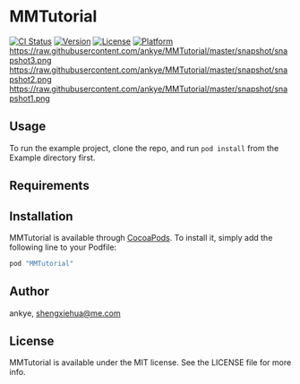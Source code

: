 # MMTutorial

[![CI Status](http://img.shields.io/travis/ankye/MMTutorial.svg?style=flat)](https://travis-ci.org/ankye/MMTutorial)
[![Version](https://img.shields.io/cocoapods/v/MMTutorial.svg?style=flat)](http://cocoapods.org/pods/MMTutorial)
[![License](https://img.shields.io/cocoapods/l/MMTutorial.svg?style=flat)](http://cocoapods.org/pods/MMTutorial)
[![Platform](https://img.shields.io/cocoapods/p/MMTutorial.svg?style=flat)](http://cocoapods.org/pods/MMTutorial)
https://raw.githubusercontent.com/ankye/MMTutorial/master/snapshot/snapshot3.png
https://raw.githubusercontent.com/ankye/MMTutorial/master/snapshot/snapshot2.png
https://raw.githubusercontent.com/ankye/MMTutorial/master/snapshot/snapshot1.png

## Usage

To run the example project, clone the repo, and run `pod install` from the Example directory first.

## Requirements

## Installation

MMTutorial is available through [CocoaPods](http://cocoapods.org). To install
it, simply add the following line to your Podfile:

```ruby
pod "MMTutorial"
```

## Author

ankye, shengxiehua@me.com

## License

MMTutorial is available under the MIT license. See the LICENSE file for more info.
